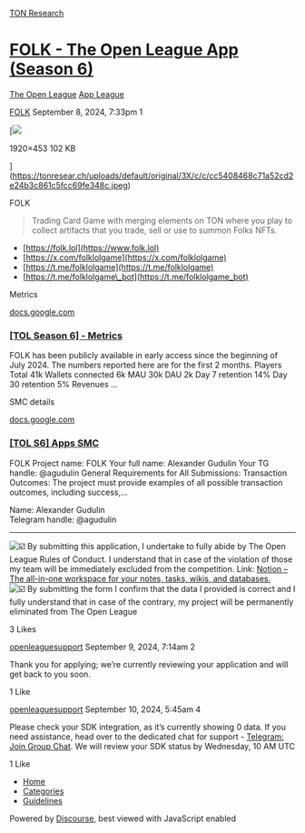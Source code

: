 [TON Research](/)

# [FOLK - The Open League App (Season 6)](/t/folk-the-open-league-app-season-6/32539)

[The Open League](/c/the-open-league/app-leaderboard/58)  [App League](/c/the-open-league/app-leaderboard/58) 

    

[FOLK](https://tonresear.ch/u/FOLK)   September 8, 2024, 7:33pm  1

[![](https://tonresear.ch/uploads/default/optimized/3X/c/c/cc5408468c71a52cd2e24b3c861c5fcc69fe348c_2_690x162.jpeg)

1920×453 102 KB

](https://tonresear.ch/uploads/default/original/3X/c/c/cc5408468c71a52cd2e24b3c861c5fcc69fe348c.jpeg)

  
FOLK

> Trading Card Game with merging elements on TON where you play to collect artifacts that you trade, sell or use to summon Folks NFTs.

*   [https://folk.lol](https://www.folk.lol)
*   [https://x.com/folklolgame](https://x.com/folklolgame)
*   [https://t.me/folklolgame](https://t.me/folklolgame)
*   [https://t.me/folklolgame\_bot](https://t.me/folklolgame_bot)

Metrics

[docs.google.com](https://docs.google.com/document/d/1oRWDsOyBsfzf8sBjRQyjRg9tXFDHFwfF8EXpHznFuQY/edit?usp=sharing)

[](https://docs.google.com/document/d/1oRWDsOyBsfzf8sBjRQyjRg9tXFDHFwfF8EXpHznFuQY/edit?usp=sharing)

### [\[TOL Season 6\] - Metrics](https://docs.google.com/document/d/1oRWDsOyBsfzf8sBjRQyjRg9tXFDHFwfF8EXpHznFuQY/edit?usp=sharing)

FOLK has been publicly available in early access since the beginning of July 2024. The numbers reported here are for the first 2 months. Players Total 41k Wallets connected 6k MAU 30k DAU 2k Day 7 retention 14% Day 30 retention 5% Revenues ...

SMC details

[docs.google.com](https://docs.google.com/document/d/1bx-JtGAlUgC0VYhYU8i3CmMwN-X8ktv2qUF28noM3Vs/edit?usp=sharing)

[](https://docs.google.com/document/d/1bx-JtGAlUgC0VYhYU8i3CmMwN-X8ktv2qUF28noM3Vs/edit?usp=sharing)

### [\[TOL S6\] Apps SMC](https://docs.google.com/document/d/1bx-JtGAlUgC0VYhYU8i3CmMwN-X8ktv2qUF28noM3Vs/edit?usp=sharing)

FOLK Project name: FOLK Your full name: Alexander Gudulin Your TG handle: @agudulin General Requirements for All Submissions: Transaction Outcomes: The project must provide examples of all possible transaction outcomes, including success,...

Name: Alexander Gudulin  
Telegram handle: @agudulin

* * *

![:ballot_box_with_check:](https://tonresear.ch/images/emoji/twitter/ballot_box_with_check.png?v=12 ":ballot_box_with_check:") By submitting this application, I undertake to fully abide by The Open League Rules of Conduct. I understand that in case of the violation of those my team will be immediately excluded from the competition. Link: [Notion – The all-in-one workspace for your notes, tasks, wikis, and databases.](https://ton-org.notion.site/The-Open-League-Rules-of-Conduct-04f4a0fedf1a401687075f5efd83de68)  
![:ballot_box_with_check:](https://tonresear.ch/images/emoji/twitter/ballot_box_with_check.png?v=12 ":ballot_box_with_check:") By submitting the form I confirm that the data I provided is correct and I fully understand that in case of the contrary, my project will be permanently eliminated from The Open League

  3 Likes

[openleaguesupport](https://tonresear.ch/u/openleaguesupport) September 9, 2024, 7:14am  2

Thank you for applying; we’re currently reviewing your application and will get back to you soon.

  1 Like

[openleaguesupport](https://tonresear.ch/u/openleaguesupport) September 10, 2024, 5:45am  4

Please check your SDK integration, as it’s currently showing 0 data. If you need assistance, head over to the dedicated chat for support - [Telegram: Join Group Chat](https://t.me/+ZOa8GSiVpyxmMWFi). We will review your SDK status by Wednesday, 10 AM UTC

  1 Like

*   [Home](/)
*   [Categories](/categories)
*   [Guidelines](/guidelines)

Powered by [Discourse](https://www.discourse.org), best viewed with JavaScript enabled